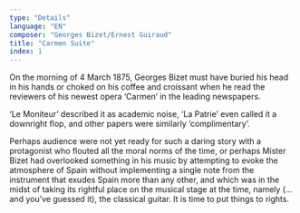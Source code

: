 ```yaml
---
type: "Details"
language: "EN"
composer: "Georges Bizet/Ernest Guiraud"
title: "Carmen Suite"
index: 1
---
```

On the morning of 4 March 1875, Georges Bizet must have buried his head in his hands or choked on his coffee and croissant when he read the reviewers of his newest opera ‘Carmen’ in the leading newspapers.

‘Le Moniteur’ described it as academic noise, ‘La Patrie’ even called it a downright flop, and other papers were similarly ‘complimentary’.

Perhaps audience were not yet ready for such a daring story with a protagonist who flouted all the moral norms of the time, or perhaps Mister Bizet had overlooked something in his music by attempting to evoke the atmosphere of Spain without implementing a single note from the instrument that exudes Spain more than any other, and which was in the midst of taking its rightful place on the musical stage at the time, namely (…and you’ve guessed it), the classical guitar.
It is time to put things to rights.